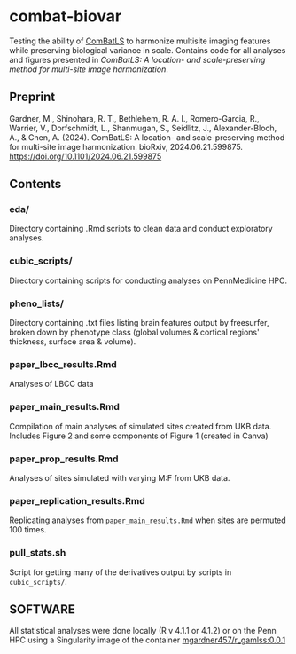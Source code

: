 # combat-biovar

Testing the ability of [ComBatLS](https://github.com/andy1764/ComBatFamily) to harmonize multisite imaging features while preserving biological variance in scale. Contains code for all analyses and figures presented in *ComBatLS: A location- and scale-preserving method for multi-site image harmonization*.

## Preprint
Gardner, M., Shinohara, R. T., Bethlehem, R. A. I., Romero-Garcia, R., Warrier, V., Dorfschmidt, L., Shanmugan, S., Seidlitz, J., Alexander-Bloch, A., & Chen, A. (2024). ComBatLS: A location- and scale-preserving method for multi-site image harmonization. bioRxiv, 2024.06.21.599875. https://doi.org/10.1101/2024.06.21.599875

## Contents
### eda/
Directory containing .Rmd scripts to clean data and conduct exploratory analyses.

### cubic_scripts/
Directory containing scripts for conducting analyses on PennMedicine HPC.

### pheno_lists/
Directory containing .txt files listing brain features output by freesurfer, broken down by phenotype class (global volumes & cortical regions' thickness, surface area & volume).

### paper_lbcc_results.Rmd
Analyses of LBCC data

### paper_main_results.Rmd
Compilation of main analyses of simulated sites created from UKB data. Includes Figure 2 and some components of Figure 1 (created in Canva) 

### paper_prop_results.Rmd
Analyses of sites simulated with varying M:F from UKB data.

### paper_replication_results.Rmd
Replicating analyses from `paper_main_results.Rmd` when sites are permuted 100 times.

### pull_stats.sh
Script for getting many of the derivatives output by scripts in `cubic_scripts/`.

## SOFTWARE
All statistical analyses were done locally (R v 4.1.1 or 4.1.2) or on the Penn HPC using a Singularity image of the container [mgardner457/r_gamlss:0.0.1](https://hub.docker.com/layers/mgardner457/r_gamlss/0.0.1/images/sha256-c3f3ea6c8bf8e84a467a4fea839dd23ab19a822ab3b3a814c8052d3fd0ecccf2?context=repo)


